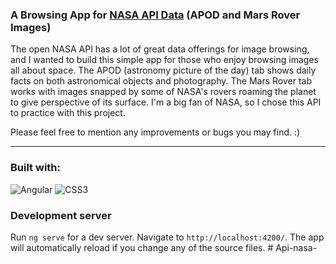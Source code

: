 ### A Browsing App for [NASA API Data](https://api.nasa.gov/) (APOD and Mars Rover Images)

The open NASA API has a lot of great data offerings for image browsing, and I wanted to build this simple app for those who enjoy browsing images all about space. The APOD (astronomy picture of the day) tab shows daily facts on both astronomical objects and photography. The Mars Rover tab works with images snapped by some of NASA's rovers roaming the planet to give perspective of its surface. I'm a big fan of NASA, so I chose this API to practice with this project.

Please feel free to mention any improvements or bugs you may find. :)

---

### Built with:

![Angular](https://img.shields.io/badge/Angular-DD0031?style=for-the-badge&logo=angular&logoColor=white)
![CSS3](https://img.shields.io/badge/CSS3-1572B6?style=for-the-badge&logo=css3&logoColor=white)

### Development server

Run `ng serve` for a dev server. Navigate to `http://localhost:4200/`. The app will automatically reload if you change any of the source files.
#   A p i - n a s a -  
 